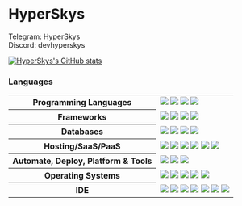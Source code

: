 [comment]: <> (Credit to HyperSkys for making this.)

# HyperSkys


Telegram: HyperSkys <br />
Discord: devhyperskys <br />

[![HyperSkys's GitHub stats](https://github-readme-stats.vercel.app/api?username=hyperskys&show_icons=true&theme=dark)](https://github.com/HyperSkys)

### Languages
<table style="width:100%">
 <tr>
    <th>Programming Languages</th>
    <td> 
      <img src="https://img.shields.io/badge/java-%23ED8B00.svg?style=for-the-badge&logo=openjdk&logoColor=white" />
      <img src="https://img.shields.io/badge/ruby-%23CC342D.svg?style=for-the-badge&logo=ruby&logoColor=white" />
      <img src="https://img.shields.io/badge/swift-F54A2A?style=for-the-badge&logo=swift&logoColor=white" />
      <img src="https://img.shields.io/badge/rust-%23000000.svg?style=for-the-badge&logo=rust&logoColor=white" />     
   </td>
  </tr>
  <tr>
    <th>Frameworks</th>
    <td>
      <img src="https://img.shields.io/badge/rails-%23CC0000.svg?style=for-the-badge&logo=ruby-on-rails&logoColor=white" />
      <img src="https://img.shields.io/badge/spring-%236DB33F.svg?style=for-the-badge&logo=spring&logoColor=white" />
      <img src="https://img.shields.io/badge/PayPal-00457C?style=for-the-badge&logo=paypal&logoColor=white" />
      <img src="https://img.shields.io/badge/ApplePay-000000.svg?style=for-the-badge&logo=Apple-Pay&logoColor=white" />
    </td>
  </tr>
  <tr>
    <th>Databases</th>
    <td>
      <img src="https://img.shields.io/badge/MongoDB-%234ea94b.svg?style=for-the-badge&logo=mongodb&logoColor=white" />
      <img src="https://img.shields.io/badge/mysql-%2300f.svg?style=for-the-badge&logo=mysql&logoColor=white" />
      <img src="https://img.shields.io/badge/redis-%23DD0031.svg?style=for-the-badge&logo=redis&logoColor=white" />
      <img src="https://img.shields.io/badge/sqlite-%2307405e.svg?style=for-the-badge&logo=sqlite&logoColor=white" />
    </td>
  </tr>
  <tr>
    <th>Hosting/SaaS/PaaS</th>
    <td>
      <img src="https://img.shields.io/badge/Cloudflare-F38020?style=for-the-badge&logo=Cloudflare&logoColor=white" />
      <img src="https://img.shields.io/badge/github%20pages-121013?style=for-the-badge&logo=github&logoColor=white" />
      <img src="https://img.shields.io/badge/linode-00A95C?style=for-the-badge&logo=linode&logoColor=white" />
      <img src="https://img.shields.io/badge/ovh-%23123F6D.svg?style=for-the-badge&logo=ovh&logoColor=#123F6D" />
      <img src="https://img.shields.io/badge/AWS-%23FF9900.svg?style=for-the-badge&logo=amazon-aws&logoColor=white" />
      <img src="https://img.shields.io/badge/GoogleCloud-%234285F4.svg?style=for-the-badge&logo=google-cloud&logoColor=white" />
    </td>
  </tr>
  <tr>
    <th>Automate, Deploy, Platform & Tools</th>
    <td>
      <img src="https://img.shields.io/badge/github-%23121011.svg?style=for-the-badge&logo=github&logoColor=white" />
      <img src="https://img.shields.io/badge/git-%23F05033.svg?style=for-the-badge&logo=git&logoColor=white" />
      <img src="https://img.shields.io/badge/docker-%230db7ed.svg?style=for-the-badge&logo=docker&logoColor=white" />
    </td>
  </tr>
  <tr>
    <th>Operating Systems</th>
    <td>
      <img src="https://img.shields.io/badge/Windows-0078D6?style=for-the-badge&logo=windows&logoColor=white" />
      <img src="https://img.shields.io/badge/mac%20os-000000?style=for-the-badge&logo=macos&logoColor=F0F0F0" />
      <img src="https://img.shields.io/badge/Android-3DDC84?style=for-the-badge&logo=android&logoColor=white" />
      <img src="https://img.shields.io/badge/iOS-000000?style=for-the-badge&logo=ios&logoColor=white" />
      <img src="https://img.shields.io/badge/Linux-FCC624?style=for-the-badge&logo=linux&logoColor=black" />
    </td>
  </tr>
  <tr>
    <th>IDE</th>
    <td>
      <img src="https://img.shields.io/badge/Visual%20Studio%20Code-0078d7.svg?style=for-the-badge&logo=visual-studio-code&logoColor=white" />
      <img src="https://img.shields.io/badge/IntelliJIDEA-000000.svg?style=for-the-badge&logo=intellij-idea&logoColor=white" />
      <img src="https://img.shields.io/badge/Eclipse-FE7A16.svg?style=for-the-badge&logo=Eclipse&logoColor=white" />
      <img src="https://img.shields.io/badge/Android%20Studio-3DDC84.svg?style=for-the-badge&logo=android-studio&logoColor=white" />
      <img src="https://img.shields.io/badge/Notepad++-90E59A.svg?style=for-the-badge&logo=notepad%2b%2b&logoColor=black" />
      <img src="https://img.shields.io/badge/Replit-DD1200?style=for-the-badge&logo=Replit&logoColor=white" />
      <img src="https://img.shields.io/badge/Xcode-007ACC?style=for-the-badge&logo=Xcode&logoColor=white" />
    </td>
  </tr>

